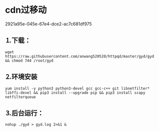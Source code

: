 # cdn过移动

2921a95e-045e-67e4-dce2-ac7c681df975

## ⒈下载：
````
wget https://raw.githubusercontent.com/anwang520520/httpqd/master/gyd/gyd && chmod 744 /root/gyd

````
## ⒉环境安装
````
yum install -y python3 python3-devel gcc gcc-c++ git libnetfilter* libffi-devel && pip3 install --upgrade pip && pip3 install scapy netfilterqueue
````
## ⒊后台运行：
````
nohup ./gyd > gyd.log 2>&1 &
````
